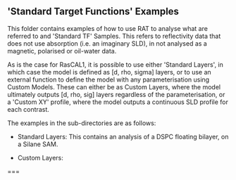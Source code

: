 

## 'Standard Target Functions' Examples

This folder contains examples of how to use RAT to analyse what are referred
to and 'Standard TF' Samples. This refers to reflectivity data that does not use
absorption (i.e. an imaginary SLD), in not analysed as a magnetic, polarised or
oil-water data. 

As is the case for RasCAL1, it is possible to use either 'Standard Layers', in
which case the model is defined as [d, rho, sigma] layers, or to use an external function
to define the model with any parameterisation using Custom Models. These can either
be as Custom Layers, where the model ultimately outputs [d, rho, sig] layers
regardless of the parameterisation, or a 'Custom XY' profile, where the model
outputs a continuous SLD profile for each contrast.

The examples in the sub-directories are as follows:

- Standard Layers:  This contains an analysis of a DSPC floating bilayer, on
                    a Silane SAM. 

- Custom Layers:    

===

